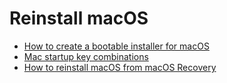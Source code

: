 # Reinstall macOS

- [How to create a bootable installer for macOS](https://support.apple.com/en-us/HT201372)
- [Mac startup key combinations](https://support.apple.com/en-us/HT201255)
- [How to reinstall macOS from macOS Recovery](https://support.apple.com/en-us/HT204904)
